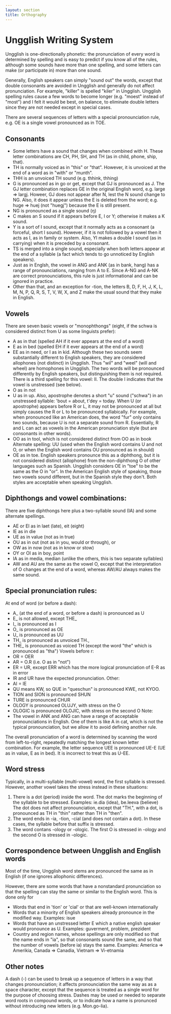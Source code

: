 ```yaml
---
layout: section
title: Orthography
---
```


Ungglish Writing System
=======================

Ungglish is one-directionally phonetic: the pronunciation of every word 
is determined by spelling and is easy to predict if you know all of
the rules, although some sounds have more than one spelling, and some 
letters can make (or participate in) more than one sound.

Generally, English speakers can simply "sound out" the words, except that
double consonants are avoided in Ungglish and generally do not affect 
pronunciation. For example, "killer" is spelled "kiler" in Ungglish. Ungglish 
spelling rules cause a few words to become longer (e.g. "moest" instead of 
"most") and I felt it would be best, on balance, to eliminate double 
letters since they are not needed except in special cases.

There are several sequences of letters with a special pronounciation rule, 
e.g. OE is a single vowel pronounced as in TOE.

Consonants
----------

- Some letters have a sound that changes when combined with H. These letter
  combinations are CH, PH, SH, and TH (as in child, phone, ship, that).
- TH is normally voiced as in "this" or "that". However, it is unvoiced at
  the end of a word as in "with" or "munth".
- THH is an unvoiced TH sound (e.g. thhink, thhing)
- G is pronounced as in go or get, except that GJ is pronounced as J. The
  GJ letter combination replaces GE in the original English word, e.g. 
  large => largj. Howeer, GJ does not appear after N, lest
  the N sound change to NG. Also, it does it appear unless the E is deleted
  from the word; e.g. huge => huej (not "huegj") because the E is still 
  present.
- NG is pronounced as a single sound (ŋ)
- C makes an S sound if it appears before E, I or Y; otherwise it makes a K 
  sound.
- Y is a sort of I sound, except that it normally acts as a consonant 
  (a forceful, short I sound). However, if it is not followed by a vowel
  then it acts as I, as in family or system. Also, YI makes a double I 
  sound (as in carrying) when it is preceded by a consonant.
- TS is merged into a single sound, especially when both letters appear at 
  the end of a syllable (a fact which tends to go unnoticed by English 
  speakers).
- Just as in Englsh, the vowel in ANG and ANK (as in bank, hang) has a 
  range of pronounciations, ranging from A to E. Since A-NG and A-NK are 
  correct pronounciations, this rule is just informational and can be 
  ignored in practice.
- Other than that, and an exception for -tion, the letters B, D, F, H, J, 
  K, L, M, N, P, Q, R, S, T, V, W, X, and Z make the usual sound that they 
  make in English.

Vowels
------

There are seven basic vowels or "monophthongs" (eight, if the schwa is 
considered distinct from U as some linguists prefer):

- A as in that (spelled AH if it ever appears at the end of a word)
- E as in bed (spelled EH if it ever appears at the end of a word)
- EE as in need, or I as in kid. Although these two sounds seem substantially 
  different to English speakers, they are considered allophones (not distinct)
  in Ungglish. Thus "wil" and "weel" (will and wheel) are homophones in Ungglish.
  The two words will be pronounced differently by English speakers, but 
  distinguishing them is not required. There is a third spelling for this 
  vowel: II. The double I indicates that the vowel is unstressed (see below).
- O as in not
- U as in up. Also, apostrophe denotes a short "u" sound ("schwa") in an 
  unstressed syllable: 'bout = about, t'dey = today. When U (or apostrophe)
  appears before R or L, it may not be pronounced at all but simply causes 
  the R or L to be pronounced syllabically. For example, when pronounced 
  like an American does, the word "fur" only contains two sounds, because 
  U is not a separate sound from R. Essentially, R and L can act as vowels 
  in the American pronunciation style (but are consonants in other words).
- OO as in tool, which is not considered distinct from OO as in book
  Alternate spelling: UU (used when the English word contains U and not O,
  or when the English word contains OU pronounced as in should)
- OE as in toe. English speakers pronounce this as a diphthong, but it is
  not considered distinct (allophone) from the non-diphthong O of other 
  languages such as Spanish. 
      Ungglish considers OE in "toe" to be the same as the O in "or". In 
  the American English style of speaking, those two vowels sound different,
  but in the Spanish style they don't. Both styles are acceptable when 
  speaking Ungglish.

Diphthongs and vowel combinations:
----------------------------------

There are five diphthongs here plus a two-syllable sound (IA) and some 
alternate spellings.

- AE or EI as in laet (late), eit (eight)
- IE as in die
- UE as in value (not as in true)
- OU as in out   (not as in you, would or through), or
- OW as in now   (not as in know or stow)
- OY or OI as in boy, point
- IA as in media, median (unlike the others, this is two separate syllables)
- AW and AU are the same as the vowel O, except that the interpretation of 
  O changes at the end of a word, whereas AW/AU always makes the same sound.

Special pronunciation rules:
----------------------------

At end of word (or before a dash):
- A_ (at the end of a word, or before a dash) is pronounced as U
- E_ is not allowed, except THE_
- I_ is pronounced as I
- O_ is pronounced as OE
- U_ is pronounced as UU
- TH_ is pronounced as unvoiced TH.,
- THE_ is pronounced as voiced TH (except the word "the" which is pronounced as "tha")
Vowels before r:
- OR = OER
- AR = O.R (i.e. O as in "not")
- ER = UR, except ERR which has the more logical pronunciation of E-R as in error
- IR and UR have the expected pronunciation.
Other:
- AI = IE
- QU means KW, so QUE in "queschun" is pronounced KWE, not KYOO.
- TION and SION is pronounced SHUN
- TURE is pronounced CHUR
- OLOGY is pronounced OLUJY, with stress on the O
- OLOGIC is pronounced OLOJIC, with stress on the second O
Note:
- The vowel in ANK and ANG can have a range of acceptable pronounciations in English. 
  One of them is like A in cat, which is not the typical pronounciation, but we allow
  it to avoid defining another rule.

The overall pronunciation of a word is determined by scanning the word 
from left-to-right, repeatedly matching the longest known letter 
combination. For example, the letter sequence UEE is pronounced UE-E 
(UE as in value, E as in bed). It is incorrect to treat this as U-EE.

Word stress
-----------

Typically, in a multi-syllable (multi-vowel) word, the first syllable is 
stressed. However, another vowel takes the stress instead in these 
situations:

1. There is a dot (period) inside the word. The dot marks the beginning of
   the syllable to be stressed. Examples: ie.dia (idea), be.leeva (believe)
   The dot does not affect pronounciation, except that "TH.", with a dot, 
   is pronounced as TH in "thin" rather than TH in "then".
2. The word ends in -ia, -tion, -cial  (and does not contain a 
   dot). In these cases, the syllable before that suffix is stressed.
3. The word contans -ology or -ologic. The first O is stressed in -ology
   and the second O is stressed in -ologic.

Correspondence between Ungglish and English words
-----------------------------------------------

Most of the time, Ungglish word stems are pronounced the same as in English 
(if one ignores allophonic differences).

However, there are some words that have a nonstandard pronunciation so that 
the spelling can stay the same or similar to the English word. This is 
done only for

- Words that end in 'tion' or 'cial' or that are well-known internationally
- Words that a minority of English speakers already pronounce in the 
  modified way. Examples: isue
- Words that have an unstressed letter E which a native english speaker
  would pronounce as U. Examples: guverment, problem, prezident
- Country and region names, whose spellings are only modified so that the 
  name ends in "ia", so that consonants sound the same, and so that the
  number of vowels (before ia) stays the same. Examples:
  America => Amerikia, Canada => Canadia, Vietnam => Vi-etnamia

Other notes
-----------

A dash (-) can be used to break up a sequence of letters in a way that 
changes pronounciation; it affects pronounciation the same way as as a 
space character, except that the sequence is treated as a single word 
for the purpose of choosing stress. Dashes may be used or needed to 
separate word roots in compound words, or to indicate how a name is 
pronunced without introducing new letters (e.g. Mon.go-lia).

